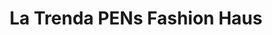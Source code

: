 ---
title: "La Trenda PENs Fashion Haus"
url: /los-banos/la-trenda-pens-fashion-haus/
shop: Kleidung
---